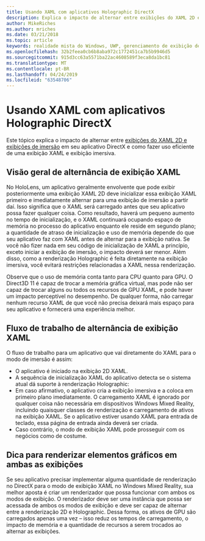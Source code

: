 ```yaml
---
title: Usando XAML com aplicativos Holographic DirectX
description: Explica o impacto de alternar entre exibições do XAML 2D e exibições de imersão em seu aplicativo DirectX e como fazer uso eficiente de uma exibição XAML e de imersão.
author: MikeRiches
ms.author: mriches
ms.date: 03/21/2018
ms.topic: article
keywords: realidade mista do Windows, UWP, gerenciamento de exibição de aplicativo, XAML, teclado, passo a passos, DirectX
ms.openlocfilehash: 32b2feea0cb6b8aba972c1772451ca7b5b9946d5
ms.sourcegitcommit: 915d3cc63a5571ba22ac4608589f3eca8da1bc81
ms.translationtype: MT
ms.contentlocale: pt-BR
ms.lasthandoff: 04/24/2019
ms.locfileid: "63548706"
---
```

# <a name="using-xaml-with-holographic-directx-apps"></a>Usando XAML com aplicativos Holographic DirectX

Este tópico explica o impacto de alternar entre [exibições do XAML 2D e exibições de imersão](app-views.md) em seu aplicativo DirectX e como fazer uso eficiente de uma exibição XAML e exibição imersiva.

## <a name="xaml-view-switching-overview"></a>Visão geral de alternância de exibição XAML

No HoloLens, um aplicativo geralmente envolvente que pode exibir posteriormente uma exibição XAML 2D deve inicializar essa exibição XAML primeiro e imediatamente alternar para uma exibição de imersão a partir daí. Isso significa que o XAML será carregado antes que seu aplicativo possa fazer qualquer coisa. Como resultado, haverá um pequeno aumento no tempo de inicialização, e o XAML continuará ocupando espaço de memória no processo do aplicativo enquanto ele reside em segundo plano; a quantidade de atraso de inicialização e uso de memória depende do que seu aplicativo faz com XAML antes de alternar para a exibição nativa. Se você não fizer nada em seu código de inicialização de XAML a princípio, exceto iniciar a exibição de imersão, o impacto deverá ser menor. Além disso, como a renderização Holographic é feita diretamente na exibição imersiva, você evitará restrições relacionadas a XAML nessa renderização.

Observe que o uso de memória conta tanto para CPU quanto para GPU. O Direct3D 11 é capaz de trocar a memória gráfica virtual, mas pode não ser capaz de trocar alguns ou todos os recursos de GPU XAML, e pode haver um impacto perceptível no desempenho. De qualquer forma, não carregar nenhum recurso XAML de que você não precisa deixará mais espaço para seu aplicativo e fornecerá uma experiência melhor.

## <a name="xaml-view-switching-workflow"></a>Fluxo de trabalho de alternância de exibição XAML

O fluxo de trabalho para um aplicativo que vai diretamente do XAML para o modo de imersão é assim:
* O aplicativo é iniciado na exibição 2D XAML.
* A sequência de inicialização XAML do aplicativo detecta se o sistema atual dá suporte à renderização Holographic:
* Em caso afirmativo, o aplicativo cria a exibição imersiva e a coloca em primeiro plano imediatamente. O carregamento XAML é ignorado por qualquer coisa não necessária em dispositivos Windows Mixed Reality, incluindo quaisquer classes de renderização e carregamento de ativos na exibição XAML. Se o aplicativo estiver usando XAML para entrada de teclado, essa página de entrada ainda deverá ser criada.
* Caso contrário, o modo de exibição XAML pode prosseguir com os negócios como de costume.

## <a name="tip-for-rendering-graphics-across-both-views"></a>Dica para renderizar elementos gráficos em ambas as exibições

Se seu aplicativo precisar implementar alguma quantidade de renderização no DirectX para o modo de exibição XAML no Windows Mixed Reality, sua melhor aposta é criar um renderizador que possa funcionar com ambos os modos de exibição. O renderizador deve ser uma instância que possa ser acessada de ambos os modos de exibição e deve ser capaz de alternar entre a renderização 2D e Holographic. Dessa forma, os ativos de GPU são carregados apenas uma vez – isso reduz os tempos de carregamento, o impacto de memória e a quantidade de recursos a serem trocados ao alternar as exibições.
